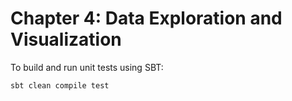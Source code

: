 Chapter 4: Data Exploration and Visualization
=============================================
To build and run unit tests using SBT:

`sbt clean compile test`
